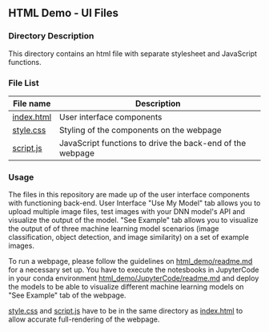 
## HTML Demo - UI Files

### Directory Description

This directory contains an html file with separate stylesheet and JavaScript functions. 



### File List
| File name | Description |
| --- | --- |
| [index.html](index.html) | User interface components |
| [style.css](style.css) | Styling of the components on the webpage |
| [script.js](script.js) | JavaScript functions to drive the back-end of the webpage |




### Usage

The files in this repository are made up of the user interface components with functioning back-end. User Interface "Use My Model" tab allows you to upload multiple image files, test images with your DNN model's API and visualize the output of the model. "See Example" tab allows you to visualize the output of of three machine learning model scenarios (image classification, object detection, and image similarity) on a set of example images.


To run a webpage, please follow the guidelines on [html_demo/readme.md](html_demo/readme.md) for a necessary set up. You have to execute the notesbooks in JupyterCode in your conda environment [html_demo/JupyterCode/readme.md](HTML-demo/JupyterCode/readme.md) and deploy the models to be able to visualize different machine learning models on "See Example" tab of the webpage.


[style.css](style.css) and [script.js](script.js) have to be in the same directory as [index.html](index.html) to allow accurate full-rendering of the webpage.
